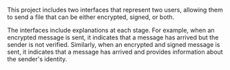 This project includes two interfaces that represent two users, 
allowing them to send a file that can be either encrypted, signed, or both.

The interfaces include explanations at each stage. 
For example, when an encrypted message is sent, it indicates that a message has arrived but the sender is not verified.
Similarly, when an encrypted and signed message is sent, it indicates that a message has arrived and provides information about the sender's identity.

